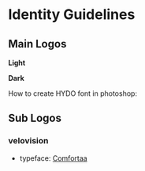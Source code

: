 # Identity Guidelines

## Main Logos

**Light**

**Dark**

How to create HYDO font in photoshop:

## Sub Logos

### velovision
+ typeface: [Comfortaa](https://fonts.google.com/specimen/Comfortaa?preview.text=velovision&preview.text_type=custom&category=Sans+Serif,Display&preview.size=58)
